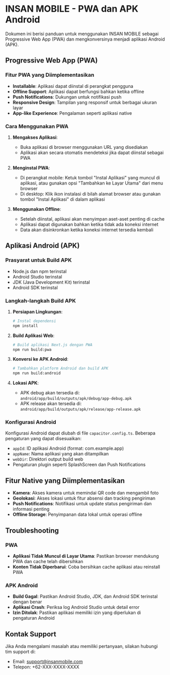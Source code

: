 # INSAN MOBILE - PWA dan APK Android

Dokumen ini berisi panduan untuk menggunakan INSAN MOBILE sebagai Progressive Web App (PWA) dan mengkonversinya menjadi aplikasi Android (APK).

## Progressive Web App (PWA)

### Fitur PWA yang Diimplementasikan

- **Installable**: Aplikasi dapat diinstal di perangkat pengguna
- **Offline Support**: Aplikasi dapat berfungsi bahkan ketika offline
- **Push Notifications**: Dukungan untuk notifikasi push
- **Responsive Design**: Tampilan yang responsif untuk berbagai ukuran layar
- **App-like Experience**: Pengalaman seperti aplikasi native

### Cara Menggunakan PWA

1. **Mengakses Aplikasi**:
   - Buka aplikasi di browser menggunakan URL yang disediakan
   - Aplikasi akan secara otomatis mendeteksi jika dapat diinstal sebagai PWA

2. **Menginstal PWA**:
   - Di perangkat mobile: Ketuk tombol "Instal Aplikasi" yang muncul di aplikasi, atau gunakan opsi "Tambahkan ke Layar Utama" dari menu browser
   - Di desktop: Klik ikon instalasi di bilah alamat browser atau gunakan tombol "Instal Aplikasi" di dalam aplikasi

3. **Menggunakan Offline**:
   - Setelah diinstal, aplikasi akan menyimpan aset-aset penting di cache
   - Aplikasi dapat digunakan bahkan ketika tidak ada koneksi internet
   - Data akan disinkronkan ketika koneksi internet tersedia kembali

## Aplikasi Android (APK)

### Prasyarat untuk Build APK

- Node.js dan npm terinstal
- Android Studio terinstal
- JDK (Java Development Kit) terinstal
- Android SDK terinstal

### Langkah-langkah Build APK

1. **Persiapan Lingkungan**:
   ```bash
   # Instal dependensi
   npm install
   ```

2. **Build Aplikasi Web**:
   ```bash
   # Build aplikasi Next.js dengan PWA
   npm run build:pwa
   ```

3. **Konversi ke APK Android**:
   ```bash
   # Tambahkan platform Android dan build APK
   npm run build:android
   ```

4. **Lokasi APK**:
   - APK debug akan tersedia di: `android/app/build/outputs/apk/debug/app-debug.apk`
   - APK release akan tersedia di: `android/app/build/outputs/apk/release/app-release.apk`

### Konfigurasi Android

Konfigurasi Android dapat diubah di file `capacitor.config.ts`. Beberapa pengaturan yang dapat disesuaikan:

- `appId`: ID aplikasi Android (format: com.example.app)
- `appName`: Nama aplikasi yang akan ditampilkan
- `webDir`: Direktori output build web
- Pengaturan plugin seperti SplashScreen dan Push Notifications

## Fitur Native yang Diimplementasikan

- **Kamera**: Akses kamera untuk memindai QR code dan mengambil foto
- **Geolokasi**: Akses lokasi untuk fitur absensi dan tracking pengiriman
- **Push Notifications**: Notifikasi untuk update status pengiriman dan informasi penting
- **Offline Storage**: Penyimpanan data lokal untuk operasi offline

## Troubleshooting

### PWA

- **Aplikasi Tidak Muncul di Layar Utama**: Pastikan browser mendukung PWA dan cache telah dibersihkan
- **Konten Tidak Diperbarui**: Coba bersihkan cache aplikasi atau reinstall PWA

### APK Android

- **Build Gagal**: Pastikan Android Studio, JDK, dan Android SDK terinstal dengan benar
- **Aplikasi Crash**: Periksa log Android Studio untuk detail error
- **Izin Ditolak**: Pastikan aplikasi memiliki izin yang diperlukan di pengaturan Android

## Kontak Support

Jika Anda mengalami masalah atau memiliki pertanyaan, silakan hubungi tim support di:

- Email: support@insanmobile.com
- Telepon: +62-XXX-XXXX-XXXX
